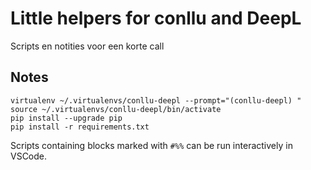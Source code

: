 # Little helpers for conllu and DeepL
Scripts en notities voor een korte call

## Notes

    virtualenv ~/.virtualenvs/conllu-deepl --prompt="(conllu-deepl) "
    source ~/.virtualenvs/conllu-deepl/bin/activate
    pip install --upgrade pip
    pip install -r requirements.txt

Scripts containing blocks marked with `#%%` can be run interactively in VSCode.
